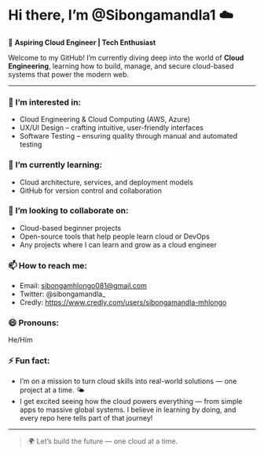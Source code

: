 # Hi there, I’m @Sibongamandla1 ☁️

🚀 **Aspiring Cloud Engineer | Tech Enthusiast**

Welcome to my GitHub! I’m currently diving deep into the world of **Cloud Engineering**, learning how to build, manage, and secure cloud-based systems that power the modern web.

---

### 👀 I’m interested in:
- Cloud Engineering & Cloud Computing (AWS, Azure)
- UX/UI Design – crafting intuitive, user-friendly interfaces
- Software Testing – ensuring quality through manual and automated testing

### 🌱 I’m currently learning:
- Cloud architecture, services, and deployment models
- GitHub for version control and collaboration

### 💞️ I’m looking to collaborate on:
- Cloud-based beginner projects
- Open-source tools that help people learn cloud or DevOps
- Any projects where I can learn and grow as a cloud engineer

### 📫 How to reach me:
- Email: sibongamhlongo081@gmail.com
- Twitter: @sibongamandla_
- Credly: https://www.credly.com/users/sibongamandla-mhlongo

### 😄 Pronouns:
He/Him

### ⚡ Fun fact:
- I’m on a mission to turn cloud skills into real-world solutions — one project at a time. 🌤️
- I get excited seeing how the cloud powers everything — from simple apps to massive global systems. I believe in learning by doing, and every repo here tells part of that journey!

---

> 🌍 Let’s build the future — one cloud at a time.

